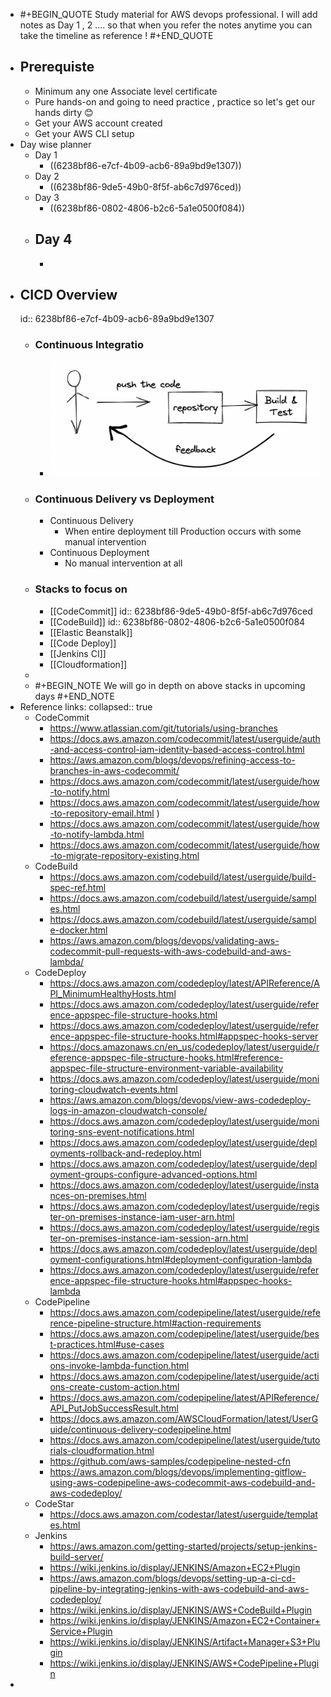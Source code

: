- #+BEGIN_QUOTE
  Study material for AWS devops professional. 
  I will add notes as  Day 1 , 2  .... so that when you refer the notes anytime you can take the timeline as reference !
  #+END_QUOTE
- ## Prerequiste
	- Minimum any one Associate level certificate
	- Pure hands-on and going to need practice , practice so let's get our hands dirty 😊
	- Get your AWS account created
	- Get your AWS CLI setup
- Day wise planner
	- Day 1
		- ((6238bf86-e7cf-4b09-acb6-89a9bd9e1307))
	- Day 2
		- ((6238bf86-9de5-49b0-8f5f-ab6c7d976ced))
	- Day 3
		- ((6238bf86-0802-4806-b2c6-5a1e0500f084))
	- Day 4
		-
		-
- ## CICD Overview
  id:: 6238bf86-e7cf-4b09-acb6-89a9bd9e1307
	- ### Continuous Integratio
		- ![image.png](../assets/image_1647885932857_0.png)
	- ### Continuous Delivery vs Deployment
		- Continuous Delivery
			- When entire deployment till Production occurs with some manual intervention
		- Continuous Deployment
			- No manual intervention at all
	- ### Stacks to focus on
		- [[CodeCommit]]
		  id:: 6238bf86-9de5-49b0-8f5f-ab6c7d976ced
		- [[CodeBuild]]
		  id:: 6238bf86-0802-4806-b2c6-5a1e0500f084
		- [[Elastic Beanstalk]]
		- [[Code Deploy]]
		- [[Jenkins CI]]
		- [[Cloudformation]]
	-
	- #+BEGIN_NOTE
	  We will go in depth on above stacks in upcoming days
	  #+END_NOTE
- Reference links:
  collapsed:: true
	- CodeCommit
		- https://www.atlassian.com/git/tutorials/using-branches
		- https://docs.aws.amazon.com/codecommit/latest/userguide/auth-and-access-control-iam-identity-based-access-control.html
		- https://aws.amazon.com/blogs/devops/refining-access-to-branches-in-aws-codecommit/
		- https://docs.aws.amazon.com/codecommit/latest/userguide/how-to-notify.html
		- https://docs.aws.amazon.com/codecommit/latest/userguide/how-to-repository-email.html )
		- https://docs.aws.amazon.com/codecommit/latest/userguide/how-to-notify-lambda.html
		- https://docs.aws.amazon.com/codecommit/latest/userguide/how-to-migrate-repository-existing.html
	- CodeBuild
		- https://docs.aws.amazon.com/codebuild/latest/userguide/build-spec-ref.html
		- https://docs.aws.amazon.com/codebuild/latest/userguide/samples.html
		- https://docs.aws.amazon.com/codebuild/latest/userguide/sample-docker.html
		- https://aws.amazon.com/blogs/devops/validating-aws-codecommit-pull-requests-with-aws-codebuild-and-aws-lambda/
	- CodeDeploy
		- https://docs.aws.amazon.com/codedeploy/latest/APIReference/API_MinimumHealthyHosts.html
		- https://docs.aws.amazon.com/codedeploy/latest/userguide/reference-appspec-file-structure-hooks.html
		- https://docs.aws.amazon.com/codedeploy/latest/userguide/reference-appspec-file-structure-hooks.html#appspec-hooks-server
		- https://docs.amazonaws.cn/en_us/codedeploy/latest/userguide/reference-appspec-file-structure-hooks.html#reference-appspec-file-structure-environment-variable-availability
		- https://docs.aws.amazon.com/codedeploy/latest/userguide/monitoring-cloudwatch-events.html
		- https://aws.amazon.com/blogs/devops/view-aws-codedeploy-logs-in-amazon-cloudwatch-console/
		- https://docs.aws.amazon.com/codedeploy/latest/userguide/monitoring-sns-event-notifications.html
		- https://docs.aws.amazon.com/codedeploy/latest/userguide/deployments-rollback-and-redeploy.html
		- https://docs.aws.amazon.com/codedeploy/latest/userguide/deployment-groups-configure-advanced-options.html
		- https://docs.aws.amazon.com/codedeploy/latest/userguide/instances-on-premises.html
		- https://docs.aws.amazon.com/codedeploy/latest/userguide/register-on-premises-instance-iam-user-arn.html
		- https://docs.aws.amazon.com/codedeploy/latest/userguide/register-on-premises-instance-iam-session-arn.html
		- https://docs.aws.amazon.com/codedeploy/latest/userguide/deployment-configurations.html#deployment-configuration-lambda
		- https://docs.aws.amazon.com/codedeploy/latest/userguide/reference-appspec-file-structure-hooks.html#appspec-hooks-lambda
	- CodePipeline
		- https://docs.aws.amazon.com/codepipeline/latest/userguide/reference-pipeline-structure.html#action-requirements
		- https://docs.aws.amazon.com/codepipeline/latest/userguide/best-practices.html#use-cases
		- https://docs.aws.amazon.com/codepipeline/latest/userguide/actions-invoke-lambda-function.html
		- https://docs.aws.amazon.com/codepipeline/latest/userguide/actions-create-custom-action.html
		- https://docs.aws.amazon.com/codepipeline/latest/APIReference/API_PutJobSuccessResult.html
		- https://docs.aws.amazon.com/AWSCloudFormation/latest/UserGuide/continuous-delivery-codepipeline.html
		- https://docs.aws.amazon.com/codepipeline/latest/userguide/tutorials-cloudformation.html
		- https://github.com/aws-samples/codepipeline-nested-cfn
		- https://aws.amazon.com/blogs/devops/implementing-gitflow-using-aws-codepipeline-aws-codecommit-aws-codebuild-and-aws-codedeploy/
	- CodeStar
		- https://docs.aws.amazon.com/codestar/latest/userguide/templates.html
	- Jenkins
		- https://aws.amazon.com/getting-started/projects/setup-jenkins-build-server/
		- https://wiki.jenkins.io/display/JENKINS/Amazon+EC2+Plugin
		- https://aws.amazon.com/blogs/devops/setting-up-a-ci-cd-pipeline-by-integrating-jenkins-with-aws-codebuild-and-aws-codedeploy/
		- https://wiki.jenkins.io/display/JENKINS/AWS+CodeBuild+Plugin
		- https://wiki.jenkins.io/display/JENKINS/Amazon+EC2+Container+Service+Plugin
		- https://wiki.jenkins.io/display/JENKINS/Artifact+Manager+S3+Plugin
		- https://wiki.jenkins.io/display/JENKINS/AWS+CodePipeline+Plugin
-